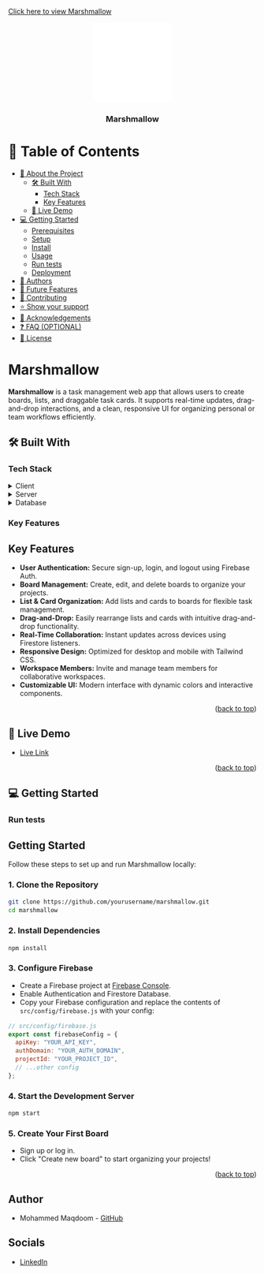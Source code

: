 <a name="readme-top"></a>
[Click here to view Marshmallow](https://my-marshmallow.netlify.app/)
<!--
!!! IMPORTANT !!!
This README is an example of how you could professionally present your codebase.
Writing documentation is a crucial part of your work as a professional software developer and cannot be ignored.

You should modify this file to match your project and remove sections that don't apply.

REQUIRED SECTIONS:
- Table of Contents
- About the Project
  - Built With
  - Live Demo
- Getting Started
- Authors
- Future Features
- Contributing
- Show your support
- Acknowledgements
- License

OPTIONAL SECTIONS:
- FAQ

After you're finished please remove all the comments and instructions!

For more information on the importance of a professional README for your repositories: https://github.com/SJA Pathwayinc/curriculum-transversal-skills/blob/main/documentation/articles/readme_best_practices.md
-->

<div align="center">

  <img src="./src/assets/logo.svg" alt="logo" width="auto"  height="auto" />
  <br/>

  <h3><b>Marshmallow</b></h3>

</div>

<!-- TABLE OF CONTENTS -->

# 📗 Table of Contents

- [📖 About the Project](#about-project)
  - [🛠 Built With](#built-with)
    - [Tech Stack](#tech-stack)
    - [Key Features](#key-features)
  - [🚀 Live Demo](#live-demo)
- [💻 Getting Started](#getting-started)
  - [Prerequisites](#prerequisites)
  - [Setup](#setup)
  - [Install](#install)
  - [Usage](#usage)
  - [Run tests](#run-tests)
  - [Deployment](#deployment)
- [👥 Authors](#authors)
- [🔭 Future Features](#future-features)
- [🤝 Contributing](#contributing)
- [⭐️ Show your support](#support)
- [🙏 Acknowledgements](#acknowledgements)
- [❓ FAQ (OPTIONAL)](#faq)
- [📝 License](#license)

<!-- PROJECT DESCRIPTION -->

# Marshmallow <a name="about-project"></a>

**Marshmallow** is a task management web app that allows users to create boards, lists, and draggable task cards. It supports real-time updates, drag-and-drop interactions, and a clean, responsive UI for organizing personal or team workflows efficiently.

## 🛠 Built With <a name="built-with"></a>

### Tech Stack <a name="tech-stack"></a>

<details>
  <summary>Client</summary>
  <ul>
    <li>React (functional components, hooks)</li>
    <li>Tailwind CSS (utility-first styling)</li>
    <li>Heroicons (SVG icons)</li>
    <li>React Router (routing/navigation)</li>
  </ul>
</details>

<details>
  <summary>Server</summary>
  <ul>
    <li>Node JS</li>
    <li>Firebase Authentication (user management)</li>
  </ul>
</details>

<details>
<summary>Database</summary>
  <ul>
    <li>Firebase Firestore (NoSQL, real-time database for boards, lists, cards, and user data)</li>
  </ul>
</details>

<!-- Features -->

### Key Features <a name="key-features"></a>

## Key Features

- **User Authentication:** Secure sign-up, login, and logout using Firebase Auth.
- **Board Management:** Create, edit, and delete boards to organize your projects.
- **List & Card Organization:** Add lists and cards to boards for flexible task management.
- **Drag-and-Drop:** Easily rearrange lists and cards with intuitive drag-and-drop functionality.
- **Real-Time Collaboration:** Instant updates across devices using Firestore listeners.
- **Responsive Design:** Optimized for desktop and mobile with Tailwind CSS.
- **Workspace Members:** Invite and manage team members for collaborative workspaces.
- **Customizable UI:** Modern interface with dynamic colors and interactive components.

<p align="right">(<a href="#readme-top">back to top</a>)</p>

<!-- LIVE DEMO -->

## 🚀 Live Demo <a name="live-demo"></a>

- [Live Link](https://my-marshmallow.netlify.app/)

<p align="right">(<a href="#readme-top">back to top</a>)</p>

<!-- GETTING STARTED -->

## 💻 Getting Started <a name="getting-started"></a>

### Run tests

## Getting Started

Follow these steps to set up and run Marshmallow locally:

### 1. Clone the Repository

```bash
git clone https://github.com/yourusername/marshmallow.git
cd marshmallow
```

### 2. Install Dependencies

```bash
npm install
```

### 3. Configure Firebase

- Create a Firebase project at [Firebase Console](https://console.firebase.google.com/).
- Enable Authentication and Firestore Database.
- Copy your Firebase configuration and replace the contents of `src/config/firebase.js` with your config:

```js
// src/config/firebase.js
export const firebaseConfig = {
  apiKey: "YOUR_API_KEY",
  authDomain: "YOUR_AUTH_DOMAIN",
  projectId: "YOUR_PROJECT_ID",
  // ...other config
};
```

### 4. Start the Development Server

```bash
npm start
```

### 5. Create Your First Board

- Sign up or log in.
- Click "Create new board" to start organizing your projects!

<p align="right">(<a href="#readme-top">back to top</a>)</p>

## Author

- Mohammed Maqdoom - [GitHub](https://github.com/musaibxandra)

## Socials

- [LinkedIn](https://linkedin.com/in/musaibxandra)
